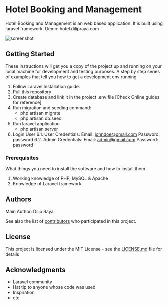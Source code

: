 # Hotel Booking and Management
Hotel Booking and Management is an web based application. It is built using laravel framework.
Demo: hotel.dilipraya.com

![screenshot](https://github.com/dilipraya/hotel/blob/master/webpage_screenshot.png?raw=true)

## Getting Started

These instructions will get you a copy of the project up and running on your local machine for development and testing purposes.
A step by step series of examples that tell you how to get a development env running
1. Follow Laravel Installation guide.
2. Pull this repository
3. Create database and link it in the project .env file [Check Online guides for reference]
4. Run migration and seeding command:
	- php artisan migrate
	- php artisan db:seed
5. Run laravel application
	- php artisan server
6. Login User
	6.1. User Credentials: 
		Email: johndoe@gmail.com
		Password: password
	6.2. Admin Credentials:
		Email: admin@gmail.com
		Password: password

### Prerequisites

What things you need to install the software and how to install them

1. Working knowledge of PHP, MySQL & Apache
2. Knowledge of Laravel framework

## Authors

Main Author: Dilip Raya

See also the list of [contributors](https://github.com/your/dilipraya/hotel/contributors) who participated in this project.

## License

This project is licensed under the MIT License - see the [LICENSE.md](LICENSE.md) file for details

## Acknowledgments

* Laravel community
* Hat tip to anyone whose code was used
* Inspiration
* etc

